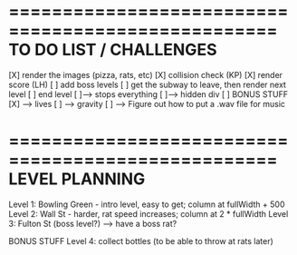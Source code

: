 ===================================================
            TO DO LIST / CHALLENGES
===================================================
[X] render the images (pizza, rats, etc)
[X] collision check (KP)
[X] render score (LH)
[ ] add boss levels
[ ] get the subway to leave, then render next level
[ ] end level
    [ ]--> stops everything
    [ ]--> hidden div
[ ] BONUS STUFF
    [X] --> lives
    [ ] --> gravity
    [ ] --> Figure out how to put a .wav file for music


===================================================
                  LEVEL PLANNING
===================================================

Level 1: Bowling Green - intro level, easy to get; column at fullWidth + 500
Level 2: Wall St - harder, rat speed increases; column at 2 * fullWidth
Level 3: Fulton St (boss level?) --> have a boss rat?

BONUS STUFF
Level 4: collect bottles (to be able to throw at rats later)
